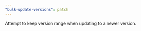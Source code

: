```yaml
---
"bulk-update-versions": patch
---
```


Attempt to keep version range when updating to a newer version.
